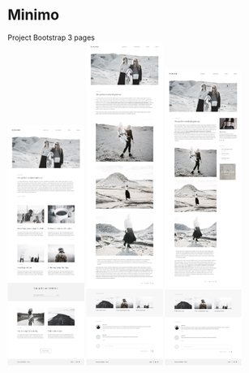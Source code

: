 # Minimo
Project Bootstrap 3 pages<br>
<img width="30%" src="JPG/minimo_01.jpg">
<img width="30%" src="JPG/minimo_02.jpg">
<img width="30%" src="JPG/minimo_03.jpg">

